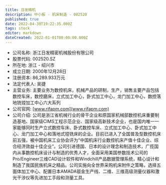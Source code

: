 ```yaml
---
title: 日发精机
description: 中小板 - 机床制造 - 002520
published: true
date: 2022-04-30T19:22:35.000Z
tags: stock
editor: markdown
dateCreated: 2022-01-01T00:00:00.000Z
---
```


- 公司名称: 浙江日发精密机械股份有限公司
- 股票代码: 002520.SZ
- 所在地: 浙江 - 绍兴市
- 成立日期: 2000年12月28日
- 注册资本: 86,289.933万元
- 法定代表人: 吴捷
- 主营业务: 主要业务为数控机床，机械产品的研制，生产，销售主要产品包括数控车床，数控磨床，立式加工中心，卧式加工中心，龙门加工中心，数控落地铣镗加工中心六大系列
- 公司官网: [www.rifapm.com](www.rifapm.com)
- 公司介绍: 公司是浙江省机械行业的骨干企业和原国家机械部数控机床重要制造基地、国家级CIMS工程示范企业、国家级高新技术企业，也是国内唯一一家能够同时生产立式数控车床、卧式数控车床、立式加工中心、卧式加工中心、龙门加工中心和落地式镗铣床的企业。目前已进入了全国普及型数控机床前五强，被中国机床工业协会评为“中国机床行业数控机床产值十佳企业、综合经济效益十佳企业”。公司引进德国、日本的设计理念和制造技术，广揽国内从事数控机床设计与制造的优秀人才，全面采用美国参数技术公司的Pro/Engineer三维CAD设计软件和Windchill产品数据管理系统，精心设计和制造了我国民族机床之精品。公司实施向全世界采购机床附件之策略，选择五面体加工中心、配置日本AMADA钣金生产线、二维、三维高级测量仪器和激光干涉仪等先进加工手段和测量工具。


